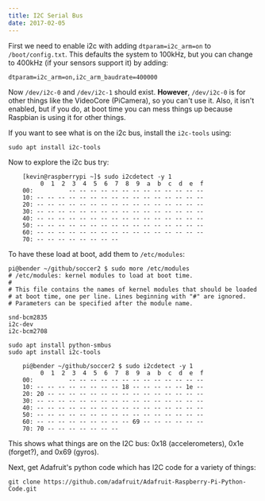 ```yaml
---
title: I2C Serial Bus
date: 2017-02-05
---
```


First we need to enable i2c with adding `dtparam=i2c_arm=on` to `/boot/config.txt`.
This defaults the system to 100kHz, but you can change to 400kHz (if your
sensors support it) by adding:

```
dtparam=i2c_arm=on,i2c_arm_baudrate=400000
```

Now `/dev/i2c-0` and `/dev/i2c-1` should exist. **However**, `/dev/i2c-0`
is for other things like the VideoCore (PiCamera), so you can't use it.
Also, it isn't enabled, but if you do, at boot time you can mess things
up because Raspbian is using it for other things.

If you want to see what is
on the i2c bus, install the `i2c-tools` using:

```
sudo apt install i2c-tools
```

Now to explore the i2c bus try:

```
    [kevin@raspberrypi ~]$ sudo i2cdetect -y 1
         0  1  2  3  4  5  6  7  8  9  a  b  c  d  e  f
    00:          -- -- -- -- -- -- -- -- -- -- -- -- --
    10: -- -- -- -- -- -- -- -- -- -- -- -- -- -- -- --
    20: -- -- -- -- -- -- -- -- -- -- -- -- -- -- -- --
    30: -- -- -- -- -- -- -- -- -- -- -- -- -- -- -- --
    40: -- -- -- -- -- -- -- -- -- -- -- -- -- -- -- --
    50: -- -- -- -- -- -- -- -- -- -- -- -- -- -- -- --
    60: -- -- -- -- -- -- -- -- -- -- -- -- -- -- -- --
    70: -- -- -- -- -- -- -- --
```

To have these load at boot, add them to `/etc/modules`:

```
pi@bender ~/github/soccer2 $ sudo more /etc/modules
# /etc/modules: kernel modules to load at boot time.
#
# This file contains the names of kernel modules that should be loaded
# at boot time, one per line. Lines beginning with "#" are ignored.
# Parameters can be specified after the module name.

snd-bcm2835
i2c-dev
i2c-bcm2708
```

```
sudo apt install python-smbus
sudo apt install i2c-tools
```

```
    pi@bender ~/github/soccer2 $ sudo i2cdetect -y 1
         0  1  2  3  4  5  6  7  8  9  a  b  c  d  e  f
    00:          -- -- -- -- -- -- -- -- -- -- -- -- --
    10: -- -- -- -- -- -- -- -- 18 -- -- -- -- -- 1e --
    20: 20 -- -- -- -- -- -- -- -- -- -- -- -- -- -- --
    30: -- -- -- -- -- -- -- -- -- -- -- -- -- -- -- --
    40: -- -- -- -- -- -- -- -- -- -- -- -- -- -- -- --
    50: -- -- -- -- -- -- -- -- -- -- -- -- -- -- -- --
    60: -- -- -- -- -- -- -- -- -- 69 -- -- -- -- -- --
    70: 70 -- -- -- -- -- -- --
```

This shows what things are on the I2C bus: 0x18 (accelerometers), 0x1e
(forget?), and 0x69 (gyros).

Next, get Adafruit's python code which has I2C code for a variety of things:

```
git clone https://github.com/adafruit/Adafruit-Raspberry-Pi-Python-Code.git
```
